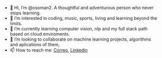 - 👋 Hi, I’m @osoman2. A thoughtful and adventurous person who never stops learning.  
- 👀 I’m interested in coding, music, sports, living and learning beyond the limits.
- 🌱 I’m currently learning computer vision, nlp and my full stack path based on cloud enviroments. 
- 💞️ I’m looking to collaborate on machine learning projects, algorithms and aplications of them,   
- 📫 How to reach me: [Correo](osman.vilchez@utec.edu.pe), [Linkedin](https://www.linkedin.com/in/osman-vilchez-aguirre-163708167/)

<!---
osoman2/osoman2 is a ✨ special ✨ repository because its `README.md` (this file) appears on your GitHub profile.
You can click the Preview link to take a look at your changes.
--->
